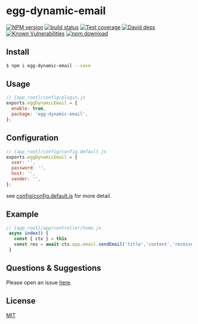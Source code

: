 # egg-dynamic-email

[![NPM version][npm-image]][npm-url]
[![build status][travis-image]][travis-url]
[![Test coverage][codecov-image]][codecov-url]
[![David deps][david-image]][david-url]
[![Known Vulnerabilities][snyk-image]][snyk-url]
[![npm download][download-image]][download-url]

[npm-image]: https://img.shields.io/npm/v/egg-dynamic-email.svg?style=flat-square
[npm-url]: https://npmjs.org/package/egg-dynamic-email
[travis-image]: https://img.shields.io/travis/eggjs/egg-dynamic-email.svg?style=flat-square
[travis-url]: https://travis-ci.org/eggjs/egg-dynamic-email
[codecov-image]: https://img.shields.io/codecov/c/github/eggjs/egg-dynamic-email.svg?style=flat-square
[codecov-url]: https://codecov.io/github/eggjs/egg-dynamic-email?branch=master
[david-image]: https://img.shields.io/david/eggjs/egg-dynamic-email.svg?style=flat-square
[david-url]: https://david-dm.org/eggjs/egg-dynamic-email
[snyk-image]: https://snyk.io/test/npm/egg-dynamic-email/badge.svg?style=flat-square
[snyk-url]: https://snyk.io/test/npm/egg-dynamic-email
[download-image]: https://img.shields.io/npm/dm/egg-dynamic-email.svg?style=flat-square
[download-url]: https://npmjs.org/package/egg-dynamic-email

<!--
Description here.
-->

## Install

```bash
$ npm i egg-dynamic-email --save
```

## Usage

```js
// {app_root}/config/plugin.js
exports.eggDynamicEmail = {
  enable: true,
  package: 'egg-dynamic-email',
};
```

## Configuration

```js
// {app_root}/config/config.default.js
exports.eggDynamicEmail = {
  user: '',
  password: '',
  host: '',
  sender: '',
};
```

see [config/config.default.js](config/config.default.js) for more detail.

## Example

<!-- example here -->
```js
// {app_root}/app/controller/home.js
 async index() {
   const { ctx } = this
   const res = await ctx.app.email.sendEmail('title','content','receiver', [{data: 'html content', alternative: true}])
 }
```
## Questions & Suggestions

Please open an issue [here](https://github.com/legends-killer/egg-dynamic-email/issues).

## License

[MIT](LICENSE)
